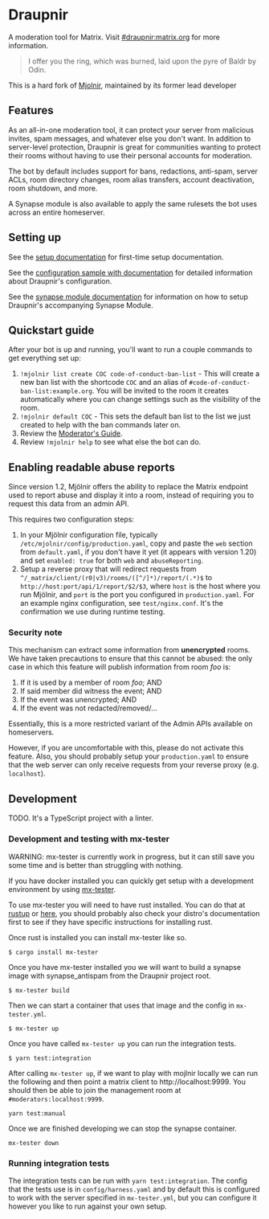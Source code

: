 # Draupnir

A moderation tool for Matrix. Visit [#draupnir:matrix.org](https://matrix.to/#/#draupnir:matrix.org)
for more information.

> I offer you the ring, which was burned, laid upon the pyre of Baldr by Odin.

This is a hard fork of [Mjolnir](https://github.com/mjolnir),
maintained by its former lead developer


## Features

As an all-in-one moderation tool, it can protect your server from malicious invites, spam
messages, and whatever else you don't want. In addition to server-level protection, Draupnir
is great for communities wanting to protect their rooms without having to use their personal
accounts for moderation.

The bot by default includes support for bans, redactions, anti-spam, server ACLs, room
directory changes, room alias transfers, account deactivation, room shutdown, and more.

A Synapse module is also available to apply the same rulesets the bot uses across an entire
homeserver.

## Setting up

See the [setup documentation](docs/setup.md) for first-time setup documentation.

See the [configuration sample with documentation](config/default.yaml) for detailed information about Draupnir's configuration.

See the [synapse module documentation](docs/synapse_module.md) for information on how to setup Draupnir's accompanying Synapse Module.

## Quickstart guide

After your bot is up and running, you'll want to run a couple commands to get everything
set up:

1. `!mjolnir list create COC code-of-conduct-ban-list` - This will create a new ban list
   with the shortcode `COC` and an alias of `#code-of-conduct-ban-list:example.org`. You
   will be invited to the room it creates automatically where you can change settings such
   as the visibility of the room.
2. `!mjolnir default COC` - This sets the default ban list to the list we just created to
   help with the ban commands later on.
3. Review the [Moderator's Guide](https://github.com/matrix-org/mjolnir/blob/main/docs/moderators.md).
4. Review `!mjolnir help` to see what else the bot can do.

## Enabling readable abuse reports

Since version 1.2, Mjölnir offers the ability to replace the Matrix endpoint used
to report abuse and display it into a room, instead of requiring you to request
this data from an admin API.

This requires two configuration steps:

1. In your Mjölnir configuration file, typically `/etc/mjolnir/config/production.yaml`, copy and paste the `web` section from `default.yaml`, if you don't have it yet (it appears with version 1.20) and set `enabled: true` for both `web` and
`abuseReporting`.
2. Setup a reverse proxy that will redirect requests from `^/_matrix/client/(r0|v3)/rooms/([^/]*)/report/(.*)$` to `http://host:port/api/1/report/$2/$3`, where `host` is the host where you run Mjölnir, and `port` is the port you configured in `production.yaml`. For an example nginx configuration, see `test/nginx.conf`. It's the confirmation we use during runtime testing.

### Security note

This mechanism can extract some information from **unencrypted** rooms. We have
taken precautions to ensure that this cannot be abused: the only case in which
this feature will publish information from room *foo* is:

1. If it is used by a member of room *foo*; AND
2. If said member did witness the event; AND
3. If the event was unencrypted; AND
4. If the event was not redacted/removed/...

Essentially, this is a more restricted variant of the Admin APIs available on
homeservers.

However, if you are uncomfortable with this, please do not activate this feature.
Also, you should probably setup your `production.yaml` to ensure that the web
server can only receive requests from your reverse proxy (e.g. `localhost`).

## Development

TODO. It's a TypeScript project with a linter.

### Development and testing with mx-tester

WARNING: mx-tester is currently work in progress, but it can still save you some time and is better than struggling with nothing.

If you have docker installed you can quickly get setup with a development environment by using
[mx-tester](https://github.com/matrix-org/mx-tester).

To use mx-tester you will need to have rust installed. You can do that at [rustup](https://rustup.rs/) or [here](https://rust-lang.github.io/rustup/installation/other.html), you should probably also check your distro's documentation first to see if they have specific instructions for installing rust.

Once rust is installed you can install mx-tester like so.

```
$ cargo install mx-tester
```

Once you have mx-tester installed you we will want to build a synapse image with synapse_antispam from the Draupnir project root.

```
$ mx-tester build
```

Then we can start a container that uses that image and the config in `mx-tester.yml`.

```
$ mx-tester up
```

Once you have called `mx-tester up` you can run the integration tests.
```
$ yarn test:integration
```

After calling `mx-tester up`, if we want to play with mojlnir locally we can run the following and then point a matrix client to http://localhost:9999.
You should then be able to join the management room at `#moderators:localhost:9999`.

```
yarn test:manual
```

Once we are finished developing we can stop the synapse container.

```
mx-tester down
```

### Running integration tests

The integration tests can be run with `yarn test:integration`.
The config that the tests use is in `config/harness.yaml`
and by default this is configured to work with the server specified in `mx-tester.yml`,
but you can configure it however you like to run against your own setup.
